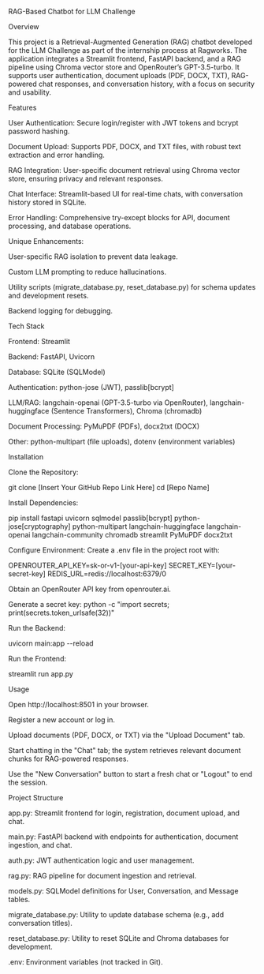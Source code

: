 RAG-Based Chatbot for LLM Challenge

Overview

This project is a Retrieval-Augmented Generation (RAG) chatbot developed for the LLM Challenge as part of the internship process at Ragworks. The application integrates a Streamlit frontend, FastAPI backend, and a RAG pipeline using Chroma vector store and OpenRouter’s GPT-3.5-turbo. It supports user authentication, document uploads (PDF, DOCX, TXT), RAG-powered chat responses, and conversation history, with a focus on security and usability.

Features





User Authentication: Secure login/register with JWT tokens and bcrypt password hashing.



Document Upload: Supports PDF, DOCX, and TXT files, with robust text extraction and error handling.



RAG Integration: User-specific document retrieval using Chroma vector store, ensuring privacy and relevant responses.



Chat Interface: Streamlit-based UI for real-time chats, with conversation history stored in SQLite.



Error Handling: Comprehensive try-except blocks for API, document processing, and database operations.



Unique Enhancements:





User-specific RAG isolation to prevent data leakage.



Custom LLM prompting to reduce hallucinations.



Utility scripts (migrate_database.py, reset_database.py) for schema updates and development resets.



Backend logging for debugging.

Tech Stack





Frontend: Streamlit



Backend: FastAPI, Uvicorn



Database: SQLite (SQLModel)



Authentication: python-jose (JWT), passlib[bcrypt]



LLM/RAG: langchain-openai (GPT-3.5-turbo via OpenRouter), langchain-huggingface (Sentence Transformers), Chroma (chromadb)



Document Processing: PyMuPDF (PDFs), docx2txt (DOCX)



Other: python-multipart (file uploads), dotenv (environment variables)

Installation





Clone the Repository:

git clone [Insert Your GitHub Repo Link Here]
cd [Repo Name]



Install Dependencies:

pip install fastapi uvicorn sqlmodel passlib[bcrypt] python-jose[cryptography] python-multipart langchain-huggingface langchain-openai langchain-community chromadb streamlit PyMuPDF docx2txt



Configure Environment: Create a .env file in the project root with:

OPENROUTER_API_KEY=sk-or-v1-[your-api-key]
SECRET_KEY=[your-secret-key]
REDIS_URL=redis://localhost:6379/0





Obtain an OpenRouter API key from openrouter.ai.



Generate a secret key: python -c "import secrets; print(secrets.token_urlsafe(32))"



Run the Backend:

uvicorn main:app --reload



Run the Frontend:

streamlit run app.py

Usage





Open http://localhost:8501 in your browser.



Register a new account or log in.



Upload documents (PDF, DOCX, or TXT) via the "Upload Document" tab.



Start chatting in the "Chat" tab; the system retrieves relevant document chunks for RAG-powered responses.



Use the "New Conversation" button to start a fresh chat or "Logout" to end the session.

Project Structure





app.py: Streamlit frontend for login, registration, document upload, and chat.



main.py: FastAPI backend with endpoints for authentication, document ingestion, and chat.



auth.py: JWT authentication logic and user management.



rag.py: RAG pipeline for document ingestion and retrieval.



models.py: SQLModel definitions for User, Conversation, and Message tables.



migrate_database.py: Utility to update database schema (e.g., add conversation titles).



reset_database.py: Utility to reset SQLite and Chroma databases for development.



.env: Environment variables (not tracked in Git).
